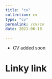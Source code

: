```yaml
---
title: "cv"
collection: cv
type: "cv"
permalink: /cv/cv
date: 2021-06-18

---
```


- CV added soon

Linky link
======

